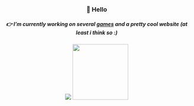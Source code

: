 
<h3 align="center">👋 Hello</h3>
<h5 align="center">👉 I’m currently working on several <a href="https://treixatek.itch.io/jaws-of-hunt">games</a> and a pretty cool website (at least i think so :)</h5>

<p align="center">
  <img src="https://github-readme-stats.vercel.app/api?username=Treixatek&&hide=issues,stars&count_private=true&show_icons=true&bg_color=161b24&hide_border=true&title_color=bbc3d0&text_color=838d9d&icon_color=ffcf5f"/>
  <img src="https://github-readme-stats.vercel.app/api/top-langs/?username=Treixatek&layout=compact&langs_count=4&hide=hlsl,shaderlab,glsl,c,python&bg_color=161b24&hide_border=true&title_color=bbc3d0&text_color=838d9d" height="150"/>
</p>
